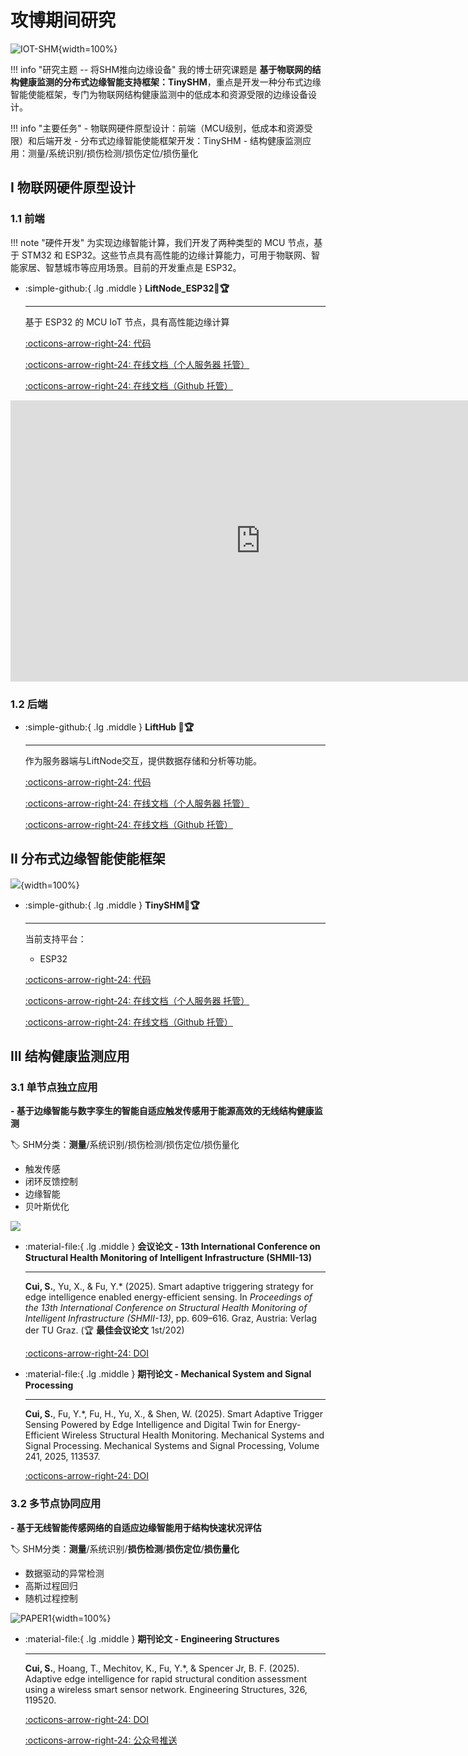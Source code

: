 # __攻博期间研究__

![IOT-SHM](IOT-SHM.jpg){width=100%}

!!! info "研究主题 -- 将SHM推向边缘设备"
    我的博士研究课题是 __基于物联网的结构健康监测的分布式边缘智能支持框架：TinySHM__，重点是开发一种分布式边缘智能使能框架，专门为物联网结构健康监测中的低成本和资源受限的边缘设备设计。

!!! info "主要任务"
    - 物联网硬件原型设计：前端（MCU级别，低成本和资源受限）和后端开发
    - 分布式边缘智能使能框架开发：TinySHM
    - 结构健康监测应用：测量/系统识别/损伤检测/损伤定位/损伤量化

## __I 物联网硬件原型设计__

### __1.1 前端__

!!! note "硬件开发"
    为实现边缘智能计算，我们开发了两种类型的 MCU 节点，基于 STM32 和 ESP32。这些节点具有高性能的边缘计算能力，可用于物联网、智能家居、智慧城市等应用场景。目前的开发重点是 ESP32。

<div class="grid cards" markdown>

-   :simple-github:{ .lg .middle } __LiftNode_ESP32🎯🏆__

    ---

    基于 ESP32 的 MCU IoT 节点，具有高性能边缘计算


    [:octicons-arrow-right-24: <a href="https://github.com/Shuaiwen-Cui/LiftNode_ESP32.git" target="_blank"> 代码 </a>](#)

    [:octicons-arrow-right-24: <a href="http://www.cuishuaiwen.com:8100/" target="_blank"> 在线文档（个人服务器 托管） </a>](#)

    [:octicons-arrow-right-24: <a href="https://shuaiwen-cui.github.io/LiftNode_ESP32/" target="_blank"> 在线文档（Github 托管） </a>](#)

</div>

<iframe width="800" height="450" src="https://www.youtube-nocookie.com/embed/O2b3-Bjhhws" frameborder="0" allowfullscreen></iframe>

### __1.2 后端__

<div class="grid cards" markdown>

-   :simple-github:{ .lg .middle } __LiftHub 🎯🏆__

    ---

    作为服务器端与LiftNode交互，提供数据存储和分析等功能。

    [:octicons-arrow-right-24: <a href="https://github.com/Shuaiwen-Cui/LiftHub.git" target="_blank"> 代码 </a>](#)

    [:octicons-arrow-right-24: <a href="http://www.cuishuaiwen.com:8200/" target="_blank"> 在线文档（个人服务器 托管） </a>](#)

    [:octicons-arrow-right-24: <a href="https://shuaiwen-cui.github.io/LiftHub/" target="_blank"> 在线文档（Github 托管） </a>](#)

</div>


## __II 分布式边缘智能使能框架__

![](SUMMARY.jpg){width=100%}

<div class="grid cards" markdown>

-   :simple-github:{ .lg .middle } __TinySHM🎯🏆__

    ---

    当前支持平台：

    - ESP32

    [:octicons-arrow-right-24: <a href="https://github.com/Shuaiwen-Cui/TinySHM.git" target="_blank"> 代码 </a>](#)

    [:octicons-arrow-right-24: <a href="http://www.cuishuaiwen.com:8300/" target="_blank"> 在线文档（个人服务器 托管） </a>](#)

    [:octicons-arrow-right-24: <a href="https://shuaiwen-cui.github.io/TinySHM/" target="_blank"> 在线文档（Github 托管） </a>](#)

</div>

## __III 结构健康监测应用__

### __3.1 单节点独立应用__

**- 基于边缘智能与数字孪生的智能自适应触发传感用于能源高效的无线结构健康监测**

🏷️ SHM分类：**测量**/系统识别/损伤检测/损伤定位/损伤量化

- 触发传感
- 闭环反馈控制
- 边缘智能
- 贝叶斯优化

![](SATM.jpg)

<div class="grid cards" markdown>

-   :material-file:{ .lg .middle } __会议论文 - 13th International Conference on Structural Health Monitoring of Intelligent Infrastructure (SHMII-13)__

    ---

    **Cui, S.**, Yu, X., & Fu, Y.* (2025). Smart adaptive triggering strategy for edge intelligence enabled energy-efficient sensing. In *Proceedings of the 13th International Conference on Structural Health Monitoring of Intelligent Infrastructure (SHMII-13)*, pp. 609–616. Graz, Austria: Verlag der TU Graz. (🏆 **最佳会议论文** 1st/202)

    [:octicons-arrow-right-24: <a href="https://doi.org/10.3217/978-3-99161-057-1-094" target="_blank"> DOI </a>](#)

</div>

<div class="grid cards" markdown>

-   :material-file:{ .lg .middle } __期刊论文 - Mechanical System and Signal Processing__

    ---

    **Cui, S.**, Fu, Y.*, Fu, H., Yu, X., & Shen, W. (2025). Smart Adaptive Trigger Sensing Powered by Edge Intelligence and Digital Twin for Energy-Efficient Wireless Structural Health Monitoring. Mechanical Systems and Signal Processing. Mechanical Systems and Signal Processing, Volume 241, 2025, 113537.

    [:octicons-arrow-right-24: <a href="https://doi.org/10.1016/j.ymssp.2025.113537" target="_blank"> DOI </a>](#)

</div>

### __3.2 多节点协同应用__

**- 基于无线智能传感网络的自适应边缘智能用于结构快速状况评估**

🏷️ SHM分类：**测量**/系统识别/**损伤检测**/**损伤定位**/**损伤量化**

- 数据驱动的异常检测
- 高斯过程回归
- 随机过程控制

![PAPER1](PAPER1.png){width=100%}

<div class="grid cards" markdown>

-   :material-file:{ .lg .middle } __期刊论文 - Engineering Structures__

    ---

    **Cui, S.**, Hoang, T., Mechitov, K., Fu, Y.*, & Spencer Jr, B. F. (2025). Adaptive edge intelligence for rapid structural condition assessment using a wireless smart sensor network. Engineering Structures, 326, 119520.

    [:octicons-arrow-right-24: <a href="https://doi.org/10.1016/j.engstruct.2024.119520" target="_blank"> DOI </a>](#)

    [:octicons-arrow-right-24: <a href="https://mp.weixin.qq.com/s/KHquagqxXvckCuE57ua8YA" target="_blank"> 公众号推送 </a>](#)

</div>

<!-- ### __3.3 多智能体合作应用__ -->


